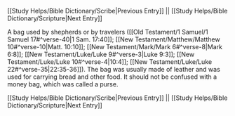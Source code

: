 [[Study Helps/Bible Dictionary/Scribe|Previous Entry]]  ||  [[Study Helps/Bible Dictionary/Scripture|Next Entry]]

 A bag used by shepherds or by travelers ([[Old Testament/1 Samuel/1 Samuel 17#^verse-40|1 Sam. 17:40]]; [[New Testament/Matthew/Matthew 10#^verse-10|Matt. 10:10]]; [[New Testament/Mark/Mark 6#^verse-8|Mark 6:8]]; [[New Testament/Luke/Luke 9#^verse-3|Luke 9:3]]; [[New Testament/Luke/Luke 10#^verse-4|10:4]]; [[New Testament/Luke/Luke 22#^verse-35|22:35-36]]). The bag was usually made of leather and was used for carrying bread and other food. It should not be confused with a money bag, which was called a purse.

[[Study Helps/Bible Dictionary/Scribe|Previous Entry]]  ||  [[Study Helps/Bible Dictionary/Scripture|Next Entry]]
